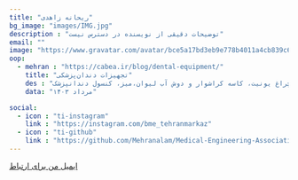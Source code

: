 ```yaml
---
title: "ریحانه زاهدی"
bg_image: "images/IMG.jpg"
description : "توضیحات دقیقی از نویسنده در دسترس نیست"
email: ""
image: "https://www.gravatar.com/avatar/bce5a17bd3eb9e778b4011a4cb839c66?s=128&pg&d=identicon" 
oop:
  - mehran : "https://cabea.ir/blog/dental-equipment/"
    title: "تجهیزات دندان‌پزشکی"
    des : "یونیت دندانپزشکی مهم ترین تجهیزات دندانپزشکی مورد نیاز برای هر مطب و کلینیک دندانپزشکی به شمار می‌رود. این دستگاه شامل قسمت‌های مختلفی از جمله پایه و بازوی‌ یونیت‌، چراغ‌ یونیت‌، کاسه کراشوار و دوش آب لیوان،میز، کنسول دندانپزشک (Doctor Console)تابلت، میز دستیار، سیستم ساکشن، کنترل‌ بلوک، جعبه‌ جانبی‌ یونیت‌، قطعات دستی یا هندپیس، سیستم‌ هوای‌ فشرده، پدال پایی،پایۀ مانیتور و مانیتور می باشد."
    data: "مرداد ۱۴۰۳"

social:
  - icon : "ti-instagram"
    link : "https://instagram.com/bme_tehranmarkaz"
  - icon : "ti-github"
    link : "https://github.com/Mehranalam/Medical-Engineering-Association"
---
```





<p style="color: red;"><a href="mailto:Reyhanehzahedii1384@gmail.com">ایمیل من برای ارتباط</a></p>

